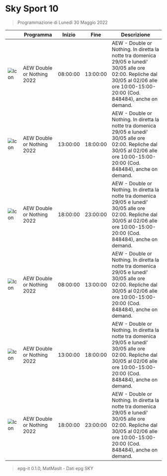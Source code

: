 # Sky Sport 10
> Programmazione di Lunedì 30 Maggio 2022

||Programma|Inizio|Fine|Descrizione|
|---|---|---|---|---|
|![Icon](https://guidatv.sky.it/uuid/58085f31-618d-49d6-97dc-42628c7338d7/cover?md5ChecksumParam=f09ca38dc13f5dfb10c4bf26034bff50)|AEW Double or Nothing 2022|08:00:00|13:00:00|AEW - Double or Nothing. In diretta la notte tra domenica 29/05 e lunedi&#039; 30/05 alle ore 02:00. Repliche dal 30/05 al 02/06 alle ore 10:00-15:00-20:00 (Cod. 848484), anche on demand.
|![Icon](https://guidatv.sky.it/uuid/58085f31-618d-49d6-97dc-42628c7338d7/cover?md5ChecksumParam=f09ca38dc13f5dfb10c4bf26034bff50)|AEW Double or Nothing 2022|13:00:00|18:00:00|AEW - Double or Nothing. In diretta la notte tra domenica 29/05 e lunedi&#039; 30/05 alle ore 02:00. Repliche dal 30/05 al 02/06 alle ore 10:00-15:00-20:00 (Cod. 848484), anche on demand.
|![Icon](https://guidatv.sky.it/uuid/58085f31-618d-49d6-97dc-42628c7338d7/cover?md5ChecksumParam=f09ca38dc13f5dfb10c4bf26034bff50)|AEW Double or Nothing 2022|18:00:00|23:00:00|AEW - Double or Nothing. In diretta la notte tra domenica 29/05 e lunedi&#039; 30/05 alle ore 02:00. Repliche dal 30/05 al 02/06 alle ore 10:00-15:00-20:00 (Cod. 848484), anche on demand.
|![Icon](https://guidatv.sky.it/uuid/58085f31-618d-49d6-97dc-42628c7338d7/cover?md5ChecksumParam=f09ca38dc13f5dfb10c4bf26034bff50)|AEW Double or Nothing 2022|08:00:00|13:00:00|AEW - Double or Nothing. In diretta la notte tra domenica 29/05 e lunedi&#039; 30/05 alle ore 02:00. Repliche dal 30/05 al 02/06 alle ore 10:00-15:00-20:00 (Cod. 848484), anche on demand.
|![Icon](https://guidatv.sky.it/uuid/58085f31-618d-49d6-97dc-42628c7338d7/cover?md5ChecksumParam=f09ca38dc13f5dfb10c4bf26034bff50)|AEW Double or Nothing 2022|13:00:00|18:00:00|AEW - Double or Nothing. In diretta la notte tra domenica 29/05 e lunedi&#039; 30/05 alle ore 02:00. Repliche dal 30/05 al 02/06 alle ore 10:00-15:00-20:00 (Cod. 848484), anche on demand.
|![Icon](https://guidatv.sky.it/uuid/58085f31-618d-49d6-97dc-42628c7338d7/cover?md5ChecksumParam=f09ca38dc13f5dfb10c4bf26034bff50)|AEW Double or Nothing 2022|18:00:00|23:00:00|AEW - Double or Nothing. In diretta la notte tra domenica 29/05 e lunedi&#039; 30/05 alle ore 02:00. Repliche dal 30/05 al 02/06 alle ore 10:00-15:00-20:00 (Cod. 848484), anche on demand.



 > epg-it 0.1.0, MatMasIt - Dati epg SKY
